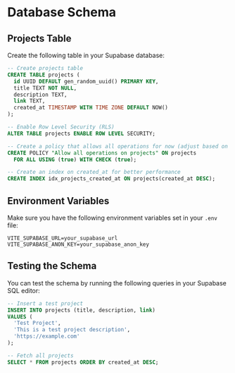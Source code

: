 # Database Schema

## Projects Table

Create the following table in your Supabase database:

```sql
-- Create projects table
CREATE TABLE projects (
  id UUID DEFAULT gen_random_uuid() PRIMARY KEY,
  title TEXT NOT NULL,
  description TEXT,
  link TEXT,
  created_at TIMESTAMP WITH TIME ZONE DEFAULT NOW()
);

-- Enable Row Level Security (RLS)
ALTER TABLE projects ENABLE ROW LEVEL SECURITY;

-- Create a policy that allows all operations for now (adjust based on your auth requirements)
CREATE POLICY "Allow all operations on projects" ON projects
  FOR ALL USING (true) WITH CHECK (true);

-- Create an index on created_at for better performance
CREATE INDEX idx_projects_created_at ON projects(created_at DESC);
```

## Environment Variables

Make sure you have the following environment variables set in your `.env` file:

```
VITE_SUPABASE_URL=your_supabase_url
VITE_SUPABASE_ANON_KEY=your_supabase_anon_key
```

## Testing the Schema

You can test the schema by running the following queries in your Supabase SQL editor:

```sql
-- Insert a test project
INSERT INTO projects (title, description, link) 
VALUES (
  'Test Project', 
  'This is a test project description', 
  'https://example.com'
);

-- Fetch all projects
SELECT * FROM projects ORDER BY created_at DESC;
```
